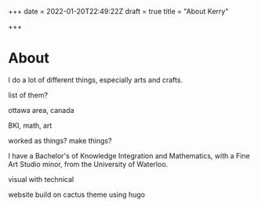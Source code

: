 +++
date = 2022-01-20T22:49:22Z
draft = true
title = "About Kerry"

+++
# About

I do a lot of different things, especially arts and crafts.

list of them?

ottawa area, canada

BKI, math, art

worked as things? make things?

I have a Bachelor's of Knowledge Integration and Mathematics, with a Fine Art Studio minor, from the University of Waterloo.

visual with technical

website build on cactus theme using hugo